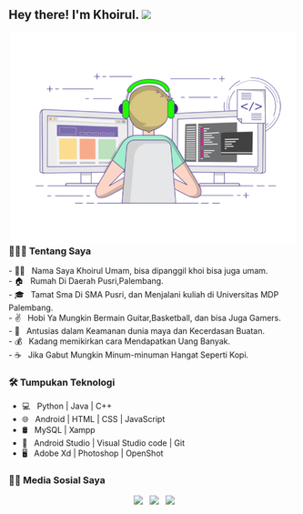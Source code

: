 <h2> Hey there! I'm Khoirul. <img src="https://github.com/souvikguria98/souvikguria98/blob/master/Hi.gif" width="25"></h2>
<img align="right" alt="GIF" src="https://raw.githubusercontent.com/devSouvik/devSouvik/master/gif3.gif" width="500"/>

<h3> 👨🏻‍💻 Tentang Saya </h3>
- 🙋‍♂️ &nbsp; Nama Saya Khoirul Umam, bisa dipanggil khoi bisa juga umam.<br>
- 🏠 &nbsp; Rumah Di Daerah Pusri,Palembang.<br>
- 🎓 &nbsp; Tamat Sma Di SMA Pusri, dan Menjalani kuliah di Universitas MDP Palembang.<br>
- ✌️ &nbsp; Hobi Ya Mungkin Bermain Guitar,Basketball, dan bisa Juga Gamers.<br>
- 🌱 &nbsp; Antusias dalam Keamanan dunia maya dan Kecerdasan Buatan.<br>
- 💰 &nbsp; Kadang memikirkan cara Mendapatkan Uang Banyak.<br>
- ☕ &nbsp; Jika Gabut Mungkin Minum-minuman Hangat Seperti Kopi.

<h3>🛠 Tumpukan Teknologi </h3>

- 💻 &nbsp; Python | Java | C++  
- 🌐 &nbsp; Android | HTML | CSS | JavaScript 
- 🛢 &nbsp; MySQL | Xampp
- 🔧 &nbsp; Android Studio | Visual Studio code | Git
- 🖥 &nbsp; Adobe Xd | Photoshop | OpenShot


<h3> 🤝🏻 Media Sosial Saya </h3>

<p align="center">
&nbsp; <a href="https://twitter.com/Khoirul31904481" target="_blank" rel="noopener noreferrer"><img src="https://img.icons8.com/plasticine/100/000000/twitter.png" width="50" /></a>  
&nbsp; <a href="https://www.instagram.com/ukhoirul28/" target="_blank" rel="noopener noreferrer"><img src="https://img.icons8.com/plasticine/100/000000/instagram-new.png" width="50" /></a>  
&nbsp; <a href="kumam1543@gmail.com" target="_blank" rel="noopener noreferrer"><img src="https://img.icons8.com/plasticine/100/000000/gmail.png"  width="50" /></a>
</p>
